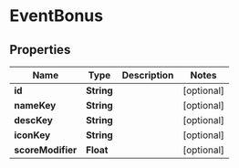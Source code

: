 

# EventBonus


## Properties

| Name | Type | Description | Notes |
|------------ | ------------- | ------------- | -------------|
|**id** | **String** |  |  [optional] |
|**nameKey** | **String** |  |  [optional] |
|**descKey** | **String** |  |  [optional] |
|**iconKey** | **String** |  |  [optional] |
|**scoreModifier** | **Float** |  |  [optional] |



